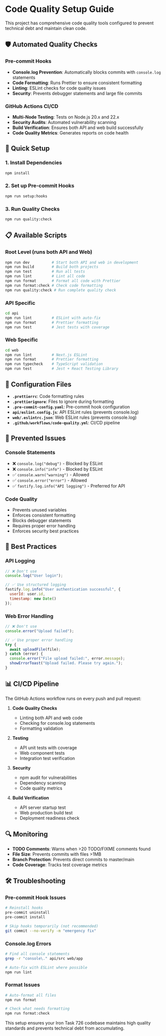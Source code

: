 # Code Quality Setup Guide

This project has comprehensive code quality tools configured to prevent technical debt and maintain clean code.

## 🛡️ Automated Quality Checks

### Pre-commit Hooks
- **Console.log Prevention**: Automatically blocks commits with `console.log` statements
- **Code Formatting**: Runs Prettier to ensure consistent formatting
- **Linting**: ESLint checks for code quality issues
- **Security**: Prevents debugger statements and large file commits

### GitHub Actions CI/CD
- **Multi-Node Testing**: Tests on Node.js 20.x and 22.x
- **Security Audits**: Automated vulnerability scanning
- **Build Verification**: Ensures both API and web build successfully
- **Code Quality Metrics**: Generates reports on code health

## 🚀 Quick Setup

### 1. Install Dependencies
```bash
npm install
```

### 2. Set up Pre-commit Hooks
```bash
npm run setup:hooks
```

### 3. Run Quality Checks
```bash
npm run quality:check
```

## 📋 Available Scripts

### Root Level (runs both API and Web)
```bash
npm run dev          # Start both API and web in development
npm run build        # Build both projects
npm run test         # Run all tests
npm run lint         # Lint all code
npm run format       # Format all code with Prettier
npm run format:check # Check code formatting
npm run quality:check # Run complete quality check
```

### API Specific
```bash
cd api
npm run lint         # ESLint with auto-fix
npm run format       # Prettier formatting
npm run test         # Jest tests with coverage
```

### Web Specific
```bash
cd web  
npm run lint         # Next.js ESLint
npm run format       # Prettier formatting
npm run typecheck    # TypeScript validation
npm run test         # Jest + React Testing Library
```

## 🔧 Configuration Files

- **`.prettierrc`**: Code formatting rules
- **`.prettierignore`**: Files to ignore during formatting
- **`.pre-commit-config.yaml`**: Pre-commit hook configuration
- **`api/eslint.config.js`**: API ESLint rules (prevents console.log)
- **`web/.eslintrc.json`**: Web ESLint rules (prevents console.log)
- **`.github/workflows/code-quality.yml`**: CI/CD pipeline

## 🚫 Prevented Issues

### Console Statements
- ❌ `console.log("debug")` - Blocked by ESLint
- ❌ `console.info("info")` - Blocked by ESLint  
- ✅ `console.warn("warning")` - Allowed
- ✅ `console.error("error")` - Allowed
- ✅ `fastify.log.info("API logging")` - Preferred for API

### Code Quality
- Prevents unused variables
- Enforces consistent formatting
- Blocks debugger statements
- Requires proper error handling
- Enforces security best practices

## 🎯 Best Practices

### API Logging
```javascript
// ❌ Don't use
console.log("User login");

// ✅ Use structured logging
fastify.log.info("User authentication successful", { 
  userId: user.id, 
  timestamp: new Date() 
});
```

### Web Error Handling
```javascript
// ❌ Don't use  
console.error("Upload failed");

// ✅ Use proper error handling
try {
  await uploadFile(file);
} catch (error) {
  console.error("File upload failed:", error.message);
  showErrorToast("Upload failed. Please try again.");
}
```

## 📊 CI/CD Pipeline

The GitHub Actions workflow runs on every push and pull request:

1. **Code Quality Checks**
   - Linting both API and web code
   - Checking for console.log statements
   - Formatting validation

2. **Testing**  
   - API unit tests with coverage
   - Web component tests
   - Integration test verification

3. **Security**
   - npm audit for vulnerabilities
   - Dependency scanning
   - Code quality metrics

4. **Build Verification**
   - API server startup test
   - Web production build test
   - Deployment readiness check

## 🔍 Monitoring

- **TODO Comments**: Warns when >20 TODO/FIXME comments found
- **File Size**: Prevents commits with files >1MB
- **Branch Protection**: Prevents direct commits to master/main
- **Code Coverage**: Tracks test coverage metrics

## 🛠️ Troubleshooting

### Pre-commit Hook Issues
```bash
# Reinstall hooks
pre-commit uninstall
pre-commit install

# Skip hooks temporarily (not recommended)
git commit --no-verify -m "emergency fix"
```

### Console.log Errors
```bash
# Find all console statements
grep -r "console\." api/src web/app

# Auto-fix with ESLint where possible  
npm run lint
```

### Format Issues
```bash
# Auto-format all files
npm run format

# Check what needs formatting
npm run format:check
```

This setup ensures your Iron Task 726 codebase maintains high quality standards and prevents technical debt from accumulating.